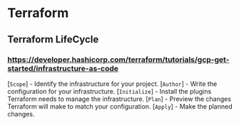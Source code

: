 # Terraform

## Terraform LifeCycle
### https://developer.hashicorp.com/terraform/tutorials/gcp-get-started/infrastructure-as-code
[`Scope`] - Identify the infrastructure for your project.
[`Author`] - Write the configuration for your infrastructure.
[`Initialize`] - Install the plugins Terraform needs to manage the infrastructure.
[`Plan`] - Preview the changes Terraform will make to match your configuration.
[`Apply`] - Make the planned changes.

